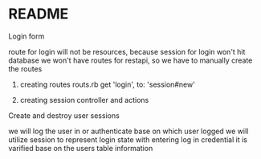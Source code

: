# README

Login form

route for login will not be resources, because session for login won't hit database
we won't have routes for restapi, so we have to manually create the routes
1. creating routes
routs.rb
    get 'login', to: 'session#new'

2. creating session controller and actions


Create and destroy user sessions

we will log the user in or authenticate base on which user logged
we will utilize session to represent login state
with entering log in credential it is varified base on the users table information


